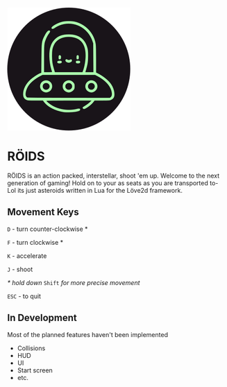 ![alien ufo](./assets/roids.svg)
# RÖIDS

RÖIDS is an action packed, interstellar, shoot 'em up. Welcome to the next generation of gaming! Hold on to your as seats as you are transported to- Lol its just asteroids written in Lua for the Löve2d framework.

## Movement Keys
`D` - turn counter-clockwise \*

`F` - turn clockwise \*

`K` - accelerate

`J` - shoot

*\* hold down* `Shift` *for more precise movement*

`ESC` - to quit

## In Development
Most of the planned features haven't been implemented
* Collisions
* HUD
* UI
* Start screen
* etc.
